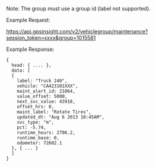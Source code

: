 Note: The group must use a group id (label not supported).

Example Request:

https://api.gpsinsight.com/v2/vehiclegroup/maintenance?session_token=xxxx&group=1015581

Example Response:

    {
      head: { .... },
      data: [
      {
        label: "Truck 240",
        vehicle: "CA423101XXX",
        maint_alert_id: 21064,
        value_offset: 5000,
        next_svc_value: 43918,
        offset_hrs: 0,
        maint_label: "Rotate Tires",
        updated_dt: "Aug 6 2013 10:45AM",
        svc_type: "m",
        pct: -5.74,
        runtime_hours: 2796.2,
        runtime_base: 0,
        odometer: 72602.1
      }, { ... }
      ]
    }
